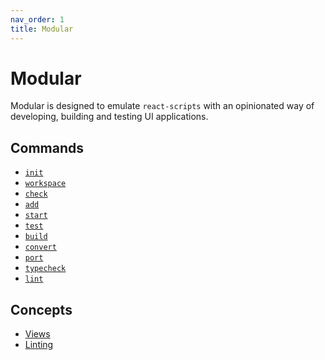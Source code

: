 ```yaml
---
nav_order: 1
title: Modular
---
```


# Modular

Modular is designed to emulate `react-scripts` with an opinionated way of
developing, building and testing UI applications.

## Commands

- [`init`](./commands/1_init.md)
- [`workspace`](./commands/2_workspace.md)
- [`check`](./commands/3_check.md)
- [`add`](./commands/4_add.md)
- [`start`](./commands/5_start.md)
- [`test`](./commands/6_test.md)
- [`build`](./commands/7_build.md)
- [`convert`](./commands/8_convert.md)
- [`port`](./commands/9_port.md)
- [`typecheck`](./commands/10_typecheck.md)
- [`lint`](./commands/11_lint.md)

## Concepts

- [Views](./concepts/views.md)
- [Linting](./concepts/linting.md)
